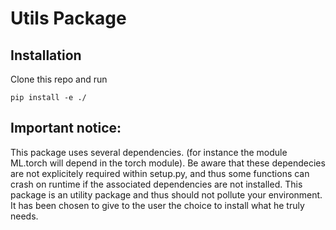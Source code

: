 # Utils Package

## Installation
Clone this repo and run 

```
pip install -e ./
```

## Important notice:
This package uses several dependencies. (for instance the module ML.torch will depend in the torch module). Be aware that these dependecies are not explicitely required within setup.py, and thus some functions can crash on runtime if the associated dependencies are not installed. This package is an utility package and thus should not pollute your environment. It has been chosen to give to the user the choice to install what he truly needs.  